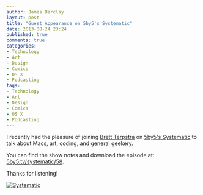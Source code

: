 ```yaml
---
author: James Barclay
layout: post
title: "Guest Appearance on 5by5's Systematic"
date: 2013-08-24 23:24
published: true
comments: true
categories: 
- Technology
- Art
- Design
- Comics
- OS X
- Podcasting
tags: 
- Technology
- Art
- Design
- Comics
- OS X
- Podcasting
---
```


I recently had the pleasure of joining [Brett Terpstra][1] on [5by5's Systematic][2] to talk about Macs, art, coding, and general geekery.

You can find the show notes and download the episode at: [5by5.tv/systematic/58][3].

Thanks for listening!

[![Systematic](/images/2013-08-24-guest-appearance-on-5by5-s-systematic/systematiclogo.jpg)](http://5by5.tv/systematic)

[1]: http://brettterpstra.com
[2]: http://5by5.tv/systematic
[3]: http://5by5.tv/systematic/58
